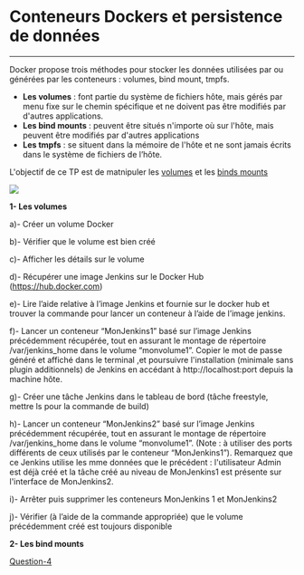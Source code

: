 # Conteneurs Dockers et persistence de données
---
Docker propose trois méthodes pour stocker les données utilisées par ou générées par les conteneurs : volumes, bind mount, tmpfs.
* **Les volumes** : font partie du système de fichiers hôte, mais gérés par menu fixe sur le chemin spécifique et ne doivent pas être modifiés par d'autres applications.
* **Les bind mounts** : peuvent être situés n'importe où sur l'hôte, mais peuvent être modifiés par d'autres applications
* **Les tmpfs** : se situent dans la mémoire de l'hôte et ne sont jamais écrits dans le système de fichiers de l’hôte.

L'objectif de ce TP est de matnipuler les [volumes](https://docs.docker.com/storage/volumes/) et les [binds mounts](https://docs.docker.com/storage/bind-mounts/)

![](https://docs.docker.com/storage/images/types-of-mounts-volume.png)


**1- Les volumes**

a)- Créer un volume Docker

b)- Vérifier que le volume est bien créé

c)- Afficher les détails sur le volume

d)- Récupérer une image Jenkins sur le Docker Hub (https://hub.docker.com)

e)- Lire l’aide relative à l’image Jenkins et fournie sur le docker hub et trouver la commande pour lancer un conteneur à l’aide de l’image jenkins.

f)- Lancer un conteneur “MonJenkins1” basé sur l’image Jenkins précédemment récupérée, tout en assurant le montage de répertoire /var/jenkins_home dans le volume “monvolume1”. Copier le mot de passe généré et affiché dans le terminal ,et poursuivre l'installation (minimale sans plugin additionnels) de Jenkins en accédant à http://localhost:port depuis la machine hôte.

g)- Créer une tâche Jenkins dans le tableau de bord (tâche freestyle, mettre ls pour la commande de build)

h)- Lancer un conteneur “MonJenkins2” basé sur l’image Jenkins précédemment récupérée, tout en assurant le montage de répertoire /var/jenkins_home dans le volume “monvolume1”. (Note : à utiliser des ports différents de ceux utilisés par le conteneur “MonJenkins1”). Remarquez que ce Jenkins utilise les mme données que le précédent : l'utilisateur Admin est déjà créé et la tâche créé au niveau de MonJenkins1 est présente sur l'interface de MonJenkins2.

i)- Arrêter puis supprimer les conteneurs MonJenkins 1 et MonJenkins2

j)- Vérifier (à l’aide de la commande appropriée) que le volume précédemment créé est toujours disponible


**2- Les bind mounts**


[Question-4](https://github.com/clem9669/DockerOrNot/blob/master/Question-4/question-4.md)
